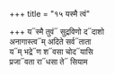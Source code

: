 +++
title = "१५ यस्मै त्वं"

+++
य᳓स्मै तुवं᳓ सुद्रविणो द᳓दाशो  
अनागास्त्व᳓म् अदिते सर्व᳓ताता  
य᳓म् भद्रे᳓ण श᳓वसा चोद᳓यासि  
प्रजा᳓वता रा᳓धसा ते᳓ सियाम